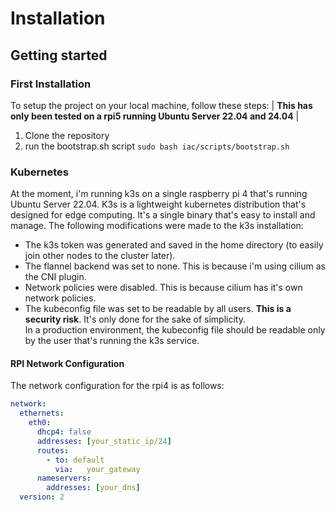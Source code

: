 # Installation
## Getting started
### First Installation
To setup the project on your local machine, follow these steps:
| **This has only been tested on a rpi5 running Ubuntu Server 22.04 and 24.04** |
1. Clone the repository
2. run the bootstrap.sh script `sudo bash iac/scripts/bootstrap.sh`  

### Kubernetes
At the moment, i'm running k3s on a single raspberry pi 4 that's running Ubuntu Server 22.04.
K3s is a lightweight kubernetes distribution that's designed for edge computing. It's a single binary that's easy to install and manage.
The following modifications were made to the k3s installation:
- The k3s token was generated and saved in the home directory (to easily join other nodes to the cluster later).
- The flannel backend was set to none. This is because i'm using cilium as the CNI plugin.
- Network policies were disabled. This is because cilium has it's own network policies.
- The kubeconfig file was set to be readable by all users. **This is a security risk**.  It's only done for the sake of simplicity.  
  In a production environment, the kubeconfig file should be readable only by the user that's running the k3s service.

#### RPI Network Configuration
The network configuration for the rpi4 is as follows:
```yaml
network:
  ethernets:
    eth0:
      dhcp4: false
      addresses: [your_static_ip/24]
      routes: 
        - to: default
          via:   your_gateway
      nameservers:
        addresses: [your_dns]
  version: 2
```